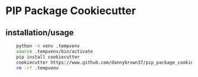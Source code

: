 # PIP Package Cookiecutter

## installation/usage

``` bash
    python -m venv .tempvenv
    source .tempvenv/bin/activate
    pip install cookiecutter
    cookiecutter https://www.github.com/dannybrown37/pip_package_cookiecutter
    rm -rf .tempvenv
```
